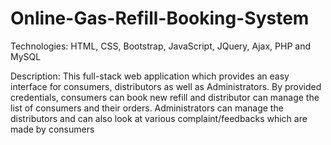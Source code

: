 # Online-Gas-Refill-Booking-System

Technologies:
  HTML, CSS, Bootstrap, JavaScript, JQuery, Ajax, PHP and MySQL

Description:
  This full-stack web application which provides an easy interface for consumers, distributors as well as Administrators. By provided credentials, consumers can book new refill and distributor can manage the list of consumers and their orders. Administrators can manage the distributors and can also look at various complaint/feedbacks which are made by consumers
